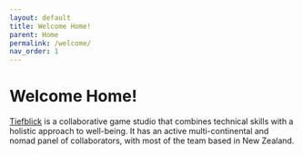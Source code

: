 ```yaml
---
layout: default
title: Welcome Home!
parent: Home
permalink: /welcome/
nav_order: 1
---
```


<h1>Welcome Home!</h1>
<a href="https://www.tiefblick.studio/" target="_blank">Tiefblick</a> is a collaborative game studio that combines technical skills with a holistic approach to well-being. It has an active multi-continental and nomad panel of collaborators, with most of the team based in New Zealand.
